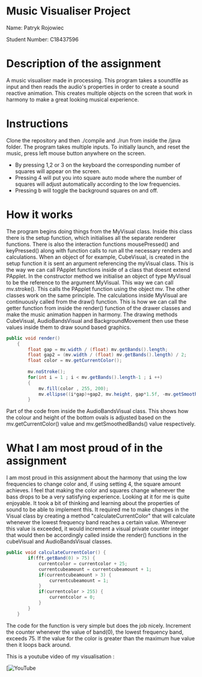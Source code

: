 # Music Visualiser Project

Name: Patryk Rojowiec

Student Number: C18437596

# Description of the assignment
A music visualiser made in processing. This program takes a soundfile as input and then reads the audio's properties in order to create a sound reactive animation. This creates multiple objects on the screen that work in harmony to make a great looking musical experience.

# Instructions
Clone the repository and then ./compile and ./run from inside the /java folder.
The program takes multiple inputs. To initially launch, and reset the music, press left mouse button anywhere on the screen.
- By pressing 1,2 or 3 on the keyboard the corresponding number of squares will appear on the screen.
- Pressing 4 will put you into square auto mode where the number of squares will adjust automatically according to the low frequencies.
- Pressing b will toggle the background squares on and off.

# How it works
The program begins doing things from the MyVisual class. Inside this class there is the setup function, which initialises all the separate renderer functions. There is also the interaction functions mousePressed() and keyPressed() along with function calls to run all the necessary renders and calculations.
When an object of for example, CubeVisual, is created in the setup function it is sent an argument referencing the myVisual class. This is the way we can call PApplet functions inside of a class that doesnt extend PApplet. In the constructor method we initialise an object of type MyVisual to be the reference to the argument MyVisual.
This way we can call mv.stroke(). This calls the PApplet function using the object mv. The other classes work on the same principle.
The calculations inside MyVisual are continuously called from the draw() function. This is how we can call the getter function from inside the render() function of the drawer classes and make the music animation happen in harmony.
The drawing methods CubeVisual, AudioBandsVisual and BackgroundMovement then use these values inside them to draw sound based graphics.
```Java 
public void render()
    {
        float gap = mv.width / (float) mv.getBands().length;
        float gap2 = (mv.width / (float) mv.getBands().length) / 2;
        float color = mv.getCurrentColor();
        
        mv.noStroke();
        for(int i = 1 ; i < mv.getBands().length-1 ; i ++)
        {
            mv.fill(color , 255, 200);
            mv.ellipse((i*gap)+gap2, mv.height, gap*1.5f, -mv.getSmoothedBands()[i] * 0.3f); 
        }
``` 
Part of the code from inside the AudioBandsVisual class. This shows how the colour and height of the bottom ovals is adjusted based on the mv.getCurrentColor() value and mv.getSmoothedBands() value respectively.




# What I am most proud of in the assignment
I am most proud in this assignment about the harmony that using the low frequencies to change color and, if using setting 4, the square amount achieves. I feel that making the color and squares change whenever the bass drops to be a very satisfying experience. Looking at it for me is quite enjoyable. 
It took a bit of thinking and learning about the properties of sound to be able to implement this. It required me to make changes in the Visual class by creating a method "calculateCurrentColor" that will calculate whenever the lowest frequency band reaches a certain value. Whenever this value is exceeded, it would increment a
visual private counter integer that would then be accordingly called inside the render() functions in the cubeVisual and AudioBandsVisual classes. 
```Java
public void calculateCurrentColor() {
		if(fft.getBand(0) > 75) {
			currentcolor = currentcolor + 25;
			currentcubeamount = currentcubeamount + 1;
			if(currentcubeamount > 3) {
				currentcubeamount = 1;
			}
			if(currentcolor > 255) {
				currentcolor = 0;
			}
		} 
	}
```
The code for the function is very simple but does the job nicely. Increment the counter whenever the value of band(0), the lowest frequency band, exceeds 75. If the value for the color is greater than the maximum hue value then it loops back around.

This is a youtube video of my visualisation :

[![YouTube](https://www.youtube.com/watch?v=MG2pDhNbrkU)

